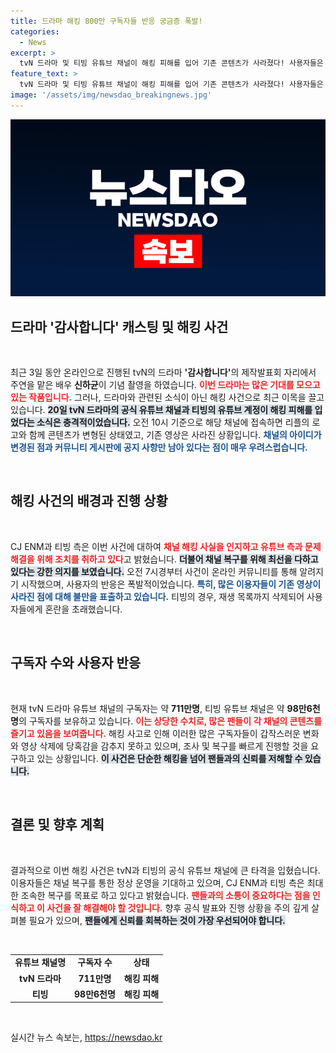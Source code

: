 ```yaml
---
title: 드라마 해킹 800만 구독자들 반응 궁금증 폭발!
categories:
  - News
excerpt: >
  tvN 드라마 및 티빙 유튜브 채널이 해킹 피해를 입어 기존 콘텐츠가 사라졌다! 사용자들은 당혹스러움과 불만을 토로하며 복구를 간절히 요청 중. CJ ENM 측은 빠른 해결을 위해 총력을 기울이고 있다.
feature_text: >
  tvN 드라마 및 티빙 유튜브 채널이 해킹 피해를 입어 기존 콘텐츠가 사라졌다! 사용자들은 당혹스러움과 불만을 토로하며 복구를 간절히 요청 중. CJ ENM 측은 빠른 해결을 위해 총력을 기울이고 있다.
image: '/assets/img/newsdao_breakingnews.jpg'
---
```


<p><img src="/assets/img/newsdao_breakingnews.jpg" alt="ontimetimes 속보" /></p>

<h2 data-ke-size="size26">드라마 '감사합니다' 캐스팅 및 해킹 사건</h2>

<p data-ke-size="size16">&nbsp;</p>

<p>최근 3일 동안 온라인으로 진행된 tvN의 드라마 <strong>'감사합니다'</strong>의 제작발표회 자리에서 주연을 맡은 배우 <strong>신하균</strong>이 기념 촬영을 하였습니다. <b><span style="color: #ee2323;">이번 드라마는 많은 기대를 모으고 있는 작품입니다.</span></b> 그러나, 드라마와 관련된 소식이 아닌 해킹 사건으로 최근 이목을 끌고 있습니다. <b><span style="background-color: #21538527;">20일 tvN 드라마의 공식 유튜브 채널과 티빙의 유튜브 계정이 해킹 피해를 입었다는 소식은 충격적이었습니다.</span></b> 오전 10시 기준으로 해당 채널에 접속하면 리플의 로고와 함께 콘텐츠가 변형된 상태였고, 기존 영상은 사라진 상황입니다. <b><span style="color: #1a5490;">채널의 아이디가 변경된 점과 커뮤니티 게시판에 공지 사항만 남아 있다는 점이 매우 우려스럽습니다.</span></b></p>

<p data-ke-size="size16">&nbsp;</p>

<h2 data-ke-size="size26">해킹 사건의 배경과 진행 상황</h2>

<p data-ke-size="size16">&nbsp;</p>

<p>CJ ENM과 티빙 측은 이번 사건에 대하여 <b><span style="color: #ee2323;">채널 해킹 사실을 인지하고 유튜브 측과 문제 해결을 위해 조치를 취하고 있다</span></b>고 밝혔습니다. <b><span style="background-color: #21538527;">더불어 채널 복구를 위해 최선을 다하고 있다는 강한 의지를 보였습니다.</span></b> 오전 7시경부터 사건이 온라인 커뮤니티를 통해 알려지기 시작했으며, 사용자의 반응은 폭발적이었습니다. <b><span style="color: #1a5490;">특히, 많은 이용자들이 기존 영상이 사라진 점에 대해 불만을 표출하고 있습니다.</span></b> 티빙의 경우, 재생 목록까지 삭제되어 사용자들에게 혼란을 초래했습니다.</p>

<p data-ke-size="size16">&nbsp;</p>

<h2 data-ke-size="size26">구독자 수와 사용자 반응</h2>

<p data-ke-size="size16">&nbsp;</p>

<p>현재 tvN 드라마 유튜브 채널의 구독자는 약 <strong>711만명</strong>, 티빙 유튜브 채널은 약 <strong>98만6천명</strong>의 구독자를 보유하고 있습니다. <b><span style="color: #ee2323;">이는 상당한 수치로, 많은 팬들이 각 채널의 콘텐츠를 즐기고 있음을 보여줍니다.</span></b> 해킹 사고로 인해 이러한 많은 구독자들이 갑작스러운 변화와 영상 삭제에 당혹감을 감추지 못하고 있으며, 조사 및 복구를 빠르게 진행할 것을 요구하고 있는 상황입니다. <b><span style="background-color: #21538527;">이 사건은 단순한 해킹을 넘어 팬들과의 신뢰를 저해할 수 있습니다.</span></b> </p>

<p data-ke-size="size16">&nbsp;</p>

<h2 data-ke-size="size26">결론 및 향후 계획</h2>

<p data-ke-size="size16">&nbsp;</p>

<p>결과적으로 이번 해킹 사건은 tvN과 티빙의 공식 유튜브 채널에 큰 타격을 입혔습니다. 이용자들은 채널 복구를 통한 정상 운영을 기대하고 있으며, CJ ENM과 티빙 측은 최대한 조속한 복구를 목표로 하고 있다고 밝혔습니다. <b><span style="color: #ee2323;">팬들과의 소통이 중요하다는 점을 인식하고 이 사건을 잘 해결해야 할 것입니다.</span></b> 향후 공식 발표와 진행 상황을 주의 깊게 살펴볼 필요가 있으며, <b><span style="background-color: #21538527;">팬들에게 신뢰를 회복하는 것이 가장 우선되어야 합니다.</span></b> </p>

<p data-ke-size="size16">&nbsp;</p>

<table>
<tr>
<td style="text-align: center; height: 17px;"><b>유튜브 채널명</b></td>
<td style="text-align: center; height: 17px;"><b>구독자 수</b></td>
<td style="text-align: center; height: 17px;"><b>상태</b></td>
</tr>
<tr>
<td style="text-align: center; height: 17px;"><b>tvN 드라마</b></td>
<td style="text-align: center; height: 17px;"><b>711만명</b></td>
<td style="text-align: center; height: 17px;"><b>해킹 피해</b></td>
</tr>
<tr>
<td style="text-align: center; height: 17px;"><b>티빙</b></td>
<td style="text-align: center; height: 17px;"><b>98만6천명</b></td>
<td style="text-align: center; height: 17px;"><b>해킹 피해</b></td>
</tr>
</table>

<p data-ke-size="size16">&nbsp;</p>
실시간 뉴스 속보는, <a href="https://newsdao.kr" rel="dofollow">https://newsdao.kr</a>


